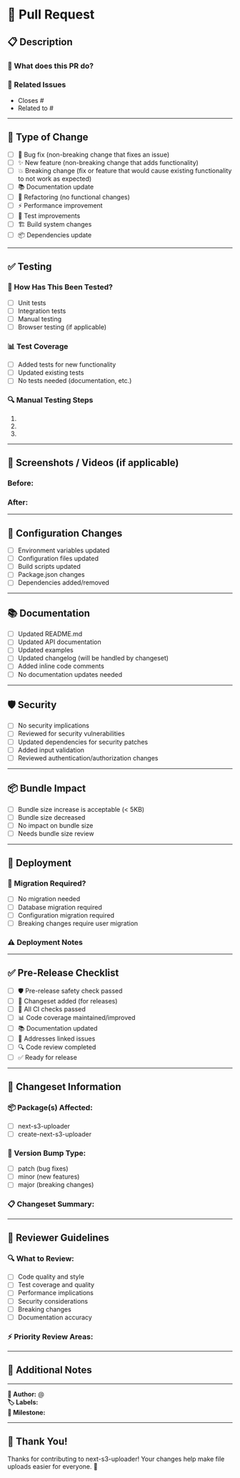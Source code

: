 # 📝 Pull Request

## 📋 **Description**

<!-- Provide a clear and concise description of your changes -->

### **🎯 What does this PR do?**
<!-- Describe the main purpose of this PR -->

### **🔗 Related Issues**
<!-- Link to related issues using "Closes #123" or "Fixes #123" -->
- Closes #
- Related to #

---

## 🧪 **Type of Change**

<!-- Check all that apply -->

- [ ] 🐛 Bug fix (non-breaking change that fixes an issue)
- [ ] ✨ New feature (non-breaking change that adds functionality)
- [ ] 💥 Breaking change (fix or feature that would cause existing functionality to not work as expected)
- [ ] 📚 Documentation update
- [ ] 🔧 Refactoring (no functional changes)
- [ ] ⚡ Performance improvement
- [ ] 🧪 Test improvements
- [ ] 🏗️ Build system changes
- [ ] 📦 Dependencies update

---

## ✅ **Testing**

### **🧪 How Has This Been Tested?**

<!-- Describe the tests you ran and how they verify your changes -->

- [ ] Unit tests
- [ ] Integration tests
- [ ] Manual testing
- [ ] Browser testing (if applicable)

### **📊 Test Coverage**

<!-- Include test coverage information if available -->

- [ ] Added tests for new functionality
- [ ] Updated existing tests
- [ ] No tests needed (documentation, etc.)

### **🔍 Manual Testing Steps**

<!-- Provide step-by-step instructions for manual testing -->

1.
2.
3.

---

## 📸 **Screenshots / Videos** (if applicable)

<!-- Add screenshots or videos to help explain your changes -->

### **Before:**

### **After:**

---

## 🔧 **Configuration Changes**

<!-- Check if any configuration changes are needed -->

- [ ] Environment variables updated
- [ ] Configuration files updated
- [ ] Build scripts updated
- [ ] Package.json changes
- [ ] Dependencies added/removed

---

## 📚 **Documentation**

<!-- Check all that apply -->

- [ ] Updated README.md
- [ ] Updated API documentation
- [ ] Updated examples
- [ ] Updated changelog (will be handled by changeset)
- [ ] Added inline code comments
- [ ] No documentation updates needed

---

## 🛡️ **Security**

<!-- Security considerations -->

- [ ] No security implications
- [ ] Reviewed for security vulnerabilities
- [ ] Updated dependencies for security patches
- [ ] Added input validation
- [ ] Reviewed authentication/authorization changes

---

## 📦 **Bundle Impact**

<!-- For changes that might affect bundle size -->

- [ ] Bundle size increase is acceptable (< 5KB)
- [ ] Bundle size decreased
- [ ] No impact on bundle size
- [ ] Needs bundle size review

---

## 🚀 **Deployment**

### **🔄 Migration Required?**

- [ ] No migration needed
- [ ] Database migration required
- [ ] Configuration migration required
- [ ] Breaking changes require user migration

### **⚠️ Deployment Notes**

<!-- Any special deployment considerations -->

---

## ✅ **Pre-Release Checklist**

<!-- For maintainers - check before merging -->

- [ ] 🛡️ Pre-release safety check passed
- [ ] 📝 Changeset added (for releases)
- [ ] 🧪 All CI checks passed
- [ ] 📊 Code coverage maintained/improved
- [ ] 📚 Documentation updated
- [ ] 🎯 Addresses linked issues
- [ ] 🔍 Code review completed
- [ ] ✅ Ready for release

---

## 📝 **Changeset Information**

<!-- If this PR includes a changeset -->

### **📦 Package(s) Affected:**

- [ ] next-s3-uploader
- [ ] create-next-s3-uploader

### **🔖 Version Bump Type:**

- [ ] patch (bug fixes)
- [ ] minor (new features)
- [ ] major (breaking changes)

### **📋 Changeset Summary:**
<!-- Brief summary for the changelog -->

---

## 🤝 **Reviewer Guidelines**

### **🔍 What to Review:**

- [ ] Code quality and style
- [ ] Test coverage and quality
- [ ] Performance implications
- [ ] Security considerations
- [ ] Breaking changes
- [ ] Documentation accuracy

### **⚡ Priority Review Areas:**

<!-- Highlight specific areas that need extra attention -->

---

## 📎 **Additional Notes**

<!-- Any additional information for reviewers -->

---

**📧 Author:** @<!-- your-username -->  
**🏷️ Labels:** <!-- Add relevant labels -->  
**🎯 Milestone:** <!-- If applicable -->

---

## 🙏 **Thank You!**

Thanks for contributing to next-s3-uploader! Your changes help make file uploads easier for everyone. 🚀
